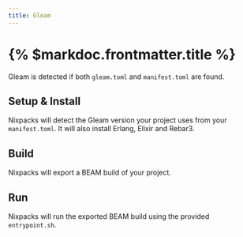 ```yaml
---
title: Gleam
---
```


# {% $markdoc.frontmatter.title %}

Gleam is detected if both `gleam.toml` and `manifest.toml` are found.

## Setup & Install

Nixpacks will detect the Gleam version your project uses from your `manifest.toml`. It will also install Erlang, Elixir and Rebar3.

## Build

Nixpacks will export a BEAM build of your project.

## Run

Nixpacks will run the exported BEAM build using the provided `entrypoint.sh`.
